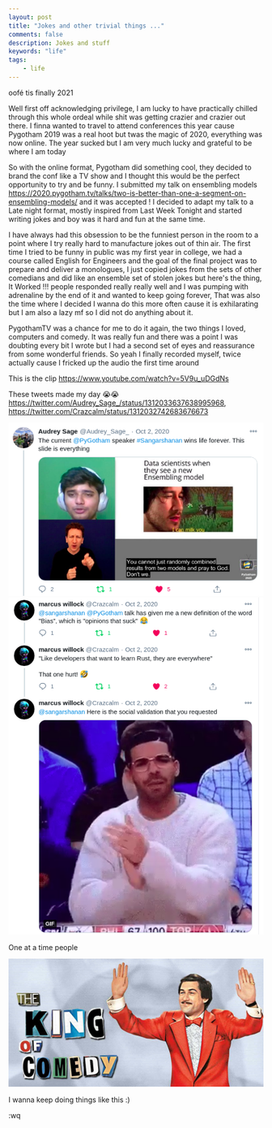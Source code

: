 ```yaml
---
layout: post
title: "Jokes and other trivial things ..."
comments: false
description: Jokes and stuff
keywords: "life"
tags:
    - life
---
```


oofé tis finally 2021


Well first off acknowledging privilege, I am lucky to have practically chilled through this whole
ordeal while shit was getting crazier and crazier out there. I finna wanted to travel to attend conferences
this year cause Pygotham 2019 was a real hoot but twas the magic of 2020, everything was now online. The year sucked but I am very much lucky and grateful to be where I am today 

So with the online format, Pygotham did something cool, they decided to brand the conf like a TV show 
and I thought this would be the perfect opportunity to try and be funny. I submitted my talk 
on ensembling models <https://2020.pygotham.tv/talks/two-is-better-than-one-a-segment-on-ensembling-models/> 
and it was accepted ! I decided to adapt my talk to a Late night format, mostly inspired from 
Last Week Tonight and started writing jokes and boy was it hard and fun at the same time.

I have always had this obsession to be the funniest person in the room to a point where I try really hard to manufacture jokes 
out of thin air. The first time I tried to be funny in public was my first year in college, we had
a course called English for Engineers and the goal of the final project was to prepare and deliver a monologues, I just copied 
jokes from the sets of other comedians and did like an ensemble set of stolen jokes but here's the thing, It Worked !!! people 
responded really really well and I was pumping with adrenaline by the end of it and wanted to keep going forever, That was also 
the time where I decided I wanna do this more often cause it is exhilarating but I am also a lazy mf so I did not do anything 
about it.

PygothamTV was a chance for me to do it again, the two things I loved, computers and comedy. It was really fun and
there was a point I was doubting every bit I wrote but I had a second set of eyes and reassurance from some wonderful friends. 
So yeah I finally recorded myself, twice actually cause I fricked up the audio the first time around

This is the clip <https://www.youtube.com/watch?v=5V9u_uDGdNs>

These tweets made my day 😭😭
<https://twitter.com/Audrey_Sage_/status/1312033637638995968>,
<https://twitter.com/Crazcalm/status/1312032742683676673>

![king](/img/in-post/tweet-pygotham-1.png)
![king](/img/in-post/tweet-pygotham-2.png)


One at a time people

![king](/img/in-post/king-of-comedy.jpg)


I wanna keep doing things like this :)

:wq
